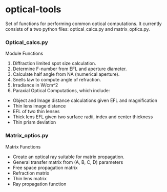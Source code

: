 # optical-tools
Set of functions for performing common optical computations.  It currently consists of a two python files: optical_calcs.py and matrix_optics.py.  

<h3>Optical_calcs.py</h3>

Module Functions
1. Diffraction limited spot size calculation.
2. Determine F-number from EFL and aperture diameter.
3. Calculate half angle from NA (numerical aperture).
4. Snells law to compute angle of refraction.
5. Irradiance in W/cm^2
6. Paraxial Optical Computations, which include:
- Object and Image distance calculations given EFL and magnification
- Thin lens image distance
- EFL of two thin lenses
- Thick lens EFL given two surface radii, index and center thickness
- Thin prism deviation


<h3>Matrix_optics.py</h3>

Matrix Functions
- Create an optical ray suitable for matrix propagation.
- General transfer matrix from (A, B, C, D) parameters
- Free space propagation matrix
- Refraction matrix
- Thin lens matrix
- Ray propagation function







